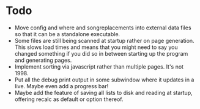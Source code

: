 # Todo

* Move config and where and songreplacements into external data files 
  so that it can be a standalone executable.
* Some files are still being scanned at startup rather on page generation.
  This slows load times and means that you might need to say you changed 
  something if you did so in between starting up the program and generating
  pages.
* Implement sorting via javascript rather than multiple pages. It's not 1998.
* Put all the debug print output in some subwindow where it updates in a 
  live. Maybe even add a progress bar!
* Maybe add the feature of saving all lists to disk and reading at startup, 
  offering recalc as default or option thereof.
